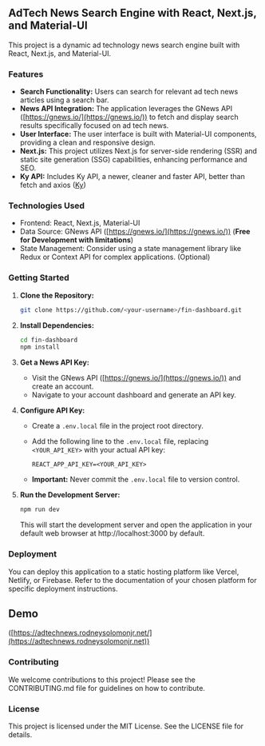 ## AdTech News Search Engine with React, Next.js, and Material-UI

This project is a dynamic ad technology news search engine built with React, Next.js, and Material-UI. 

### Features

* **Search Functionality:** Users can search for relevant ad tech news articles using a search bar.
* **News API Integration:** The application leverages the GNews API ([https://gnews.io/](https://gnews.io/)) to fetch and display search results specifically focused on ad tech news. 
* **User Interface:** The user interface is built with Material-UI components, providing a clean and responsive design.
* **Next.js:** This project utilizes Next.js for server-side rendering (SSR) and static site generation (SSG) capabilities, enhancing performance and SEO.
* **Ky API:** Includes Ky API, a newer, cleaner and faster API, better than fetch and axios ([Ky](https://www.npmjs.com/package/ky)) 

### Technologies Used

* Frontend: React, Next.js, Material-UI
* Data Source: GNews API ([https://gnews.io/](https://gnews.io/)) (**Free for Development with limitations**)
* State Management: Consider using a state management library like Redux or Context API for complex applications. (Optional)

### Getting Started

1. **Clone the Repository:**

   ```bash
   git clone https://github.com/<your-username>/fin-dashboard.git
   ```

2. **Install Dependencies:**

   ```bash
   cd fin-dashboard
   npm install
   ```

3. **Get a News API Key:**

   - Visit the GNews API ([https://gnews.io/](https://gnews.io/)) and create an account.
   - Navigate to your account dashboard and generate an API key.

4. **Configure API Key:**

   - Create a `.env.local` file in the project root directory.
   - Add the following line to the `.env.local` file, replacing `<YOUR_API_KEY>` with your actual API key:

     ```
     REACT_APP_API_KEY=<YOUR_API_KEY>
     ```

   - **Important:** Never commit the `.env.local` file to version control.

5. **Run the Development Server:**

   ```bash
   npm run dev
   ```

   This will start the development server and open the application in your default web browser at http://localhost:3000 by default.

### Deployment

You can deploy this application to a static hosting platform like Vercel, Netlify, or Firebase. Refer to the documentation of your chosen platform for specific deployment instructions.

## Demo
([https://adtechnews.rodneysolomonjr.net/](https://adtechnews.rodneysolomonjr.net))

### Contributing

We welcome contributions to this project! Please see the CONTRIBUTING.md file for guidelines on how to contribute.

### License

This project is licensed under the MIT License. See the LICENSE file for details.
